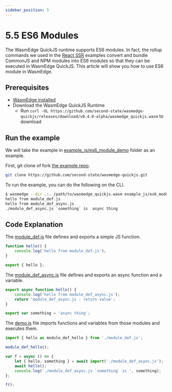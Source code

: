 ```yaml
---
sidebar_position: 5
---
```


# 5.5 ES6 Modules

The WasmEdge QuickJS runtime supports ES6 modules. In fact, the rollup commands we used in the [React SSR](ssr) examples convert and bundle CommonJS and NPM modules into ES6 modules so that they can be executed in WasmEdge QuickJS. This article will show you how to use ES6 module in WasmEdge.

## Prerequisites

-   [WasmEdge installed](../build-and-run/install)
-   Download the WasmEdge QuickJS Runtime
    -   Run `curl -OL https://github.com/second-state/wasmedge-quickjs/releases/download/v0.4.0-alpha/wasmedge_quickjs.wasm` to download

## Run the example

We will take the example in [example_js/es6_module_demo](https://github.com/second-state/wasmedge-quickjs/tree/main/example_js/es6_module_demo) folder as an example.

First, git clone of fork [the example repo](https://github.com/second-state/wasmedge-quickjs).

```bash
git clone https://github.com/second-state/wasmedge-quickjs.git
```

To run the example, you can do the following on the CLI.

```bash
$ wasmedge --dir .:. /path/to/wasmedge_quickjs.wasm example_js/es6_module_demo/demo.js
hello from module_def.js
hello from module_def_async.js
./module_def_async.js `something` is  async thing
```

## Code Explanation

The [module_def.js](https://github.com/second-state/wasmedge-quickjs/blob/main/example_js/es6_module_demo/module_def.js) file defines and exports a simple JS function.

```javascript
function hello() {
    console.log('hello from module_def.js');
}

export { hello };
```

The [module_def_async.js](https://github.com/second-state/wasmedge-quickjs/blob/main/example_js/es6_module_demo/module_def_async.js) file defines and exports an async function and a variable.

```javascript
export async function hello() {
    console.log('hello from module_def_async.js');
    return 'module_def_async.js : return value';
}

export var something = 'async thing';
```

The [demo.js](https://github.com/second-state/wasmedge-quickjs/blob/main/example_js/es6_module_demo/demo.js) file imports functions and variables from those modules and executes them.

```javascript
import { hello as module_def_hello } from './module_def.js';

module_def_hello();

var f = async () => {
    let { hello, something } = await import('./module_def_async.js');
    await hello();
    console.log('./module_def_async.js `something` is ', something);
};

f();
```
